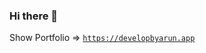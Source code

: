 ### Hi there 👋

Show Portfolio  =>  [`https://developbyarun.app`](https://developbyarun-portfolio.netlify.app/) 


